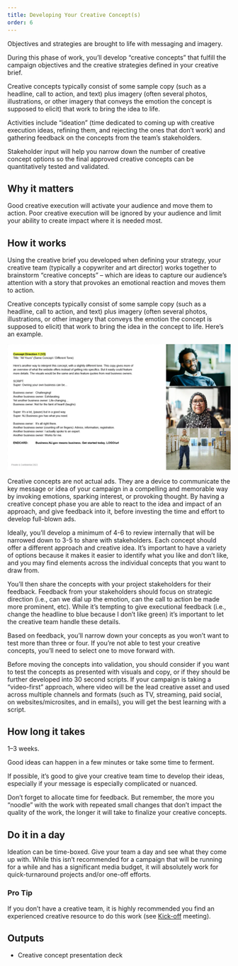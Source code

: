 ```yaml
---
title: Developing Your Creative Concept(s)
order: 6
---
```


Objectives and strategies are brought to life with messaging and imagery.

During this phase of work, you’ll develop “creative concepts” that fulfill the campaign objectives and the creative strategies defined in your creative brief.

Creative concepts typically consist of some sample copy (such as a headline, call to action, and text) plus imagery (often several photos, illustrations, or other imagery that conveys the emotion the concept is supposed to elicit) that work to bring the idea to life.

Activities include “ideation” (time dedicated to coming up with creative execution ideas, refining them, and rejecting the ones that don’t work) and gathering feedback on the concepts from the team’s stakeholders.

Stakeholder input will help you narrow down the number of creative concept options so the final approved creative concepts can be quantitatively tested and validated.

## Why it matters

Good creative execution will activate your audience and move them to action. Poor creative execution will be ignored by your audience and limit your ability to create impact where it is needed most.

## How it works

Using the creative brief you developed when defining your strategy, your creative team (typically a copywriter and art director) works together to brainstorm “creative concepts” – which are ideas to capture our audience’s attention with a story that provokes an emotional reaction and moves them to action.

Creative concepts typically consist of some sample copy (such as a headline, call to action, and text) plus imagery (often several photos, illustrations, or other imagery that conveys the emotion the concept is supposed to elicit) that work to bring the idea in the concept to life. Here’s an example.

![Creative concept example](/assets/images/playbook-creative-concept.webp)

Creative concepts are not actual ads. They are a device to communicate the key message or idea of your campaign in a compelling and memorable way by invoking emotions, sparking interest, or provoking thought. By having a creative concept phase you are able to react to the idea and impact of an approach, and give feedback into it, before investing the time and effort to develop full-blown ads.

Ideally, you’ll develop a minimum of 4-6 to review internally that will be narrowed down to 3-5 to share with stakeholders. Each concept should offer a different approach and creative idea. It’s important to have a variety of options because it makes it easier to identify what you like and don’t like, and you may find elements across the individual concepts that you want to draw from.

You’ll then share the concepts with your project stakeholders for their feedback. Feedback from your stakeholders should focus on strategic direction (i.e., can we dial up the emotion, can the call to action be made more prominent, etc). While it’s tempting to give executional feedback (i.e., change the headline to blue because I don’t like green) it’s important to let the creative team handle these details.

Based on feedback, you’ll narrow down your concepts as you won’t want to test more than three or four. If you’re not able to test your creative concepts, you’ll need to select one to move forward with.

Before moving the concepts into validation, you should consider if you want to test the concepts as presented with visuals and copy, or if they should be further developed into 30 second scripts. If your campaign is taking a “video-first” approach, where video will be the lead creative asset and used across multiple channels and formats (such as TV, streaming, paid social, on websites/microsites, and in emails), you will get the best learning with a script.

## How long it takes

1–3 weeks.

Good ideas can happen in a few minutes or take some time to ferment.

If possible, it’s good to give your creative team time to develop their ideas, especially if your message is especially complicated or nuanced.

Don’t forget to allocate time for feedback. But remember, the more you “noodle” with the work with repeated small changes that don’t impact the quality of the work, the longer it will take to finalize your creative concepts.

## Do it in a day

Ideation can be time-boxed. Give your team a day and see what they come up with. While this isn’t recommended for a campaign that will be running for a while and has a significant media budget, it will absolutely work for quick-turnaround projects and/or one-off efforts.

<div class="usa-alert usa-alert--info margin-top-5">
    <div class="usa-alert__body">
        <h3 class="usa-alert__heading">Pro Tip</h3>
        <p class="usa-alert__text">
            If you don’t have a creative team, it is highly recommended you find an experienced creative resource to do this work (see <a href="{% link _playbooks/01-kick-off.md %}">Kick-off</a> meeting).
        </p>
    </div>
</div>

## Outputs

- Creative concept presentation deck
